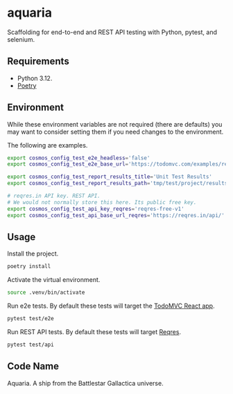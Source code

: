 # aquaria

Scaffolding for end-to-end and REST API testing with Python, pytest, and selenium.

## Requirements

- Python 3.12.
- [Poetry](https://python-poetry.org)

## Environment

While these environment variables are not required (there are defaults) you may want to consider setting them if you need changes to the environment.

The following are examples.

```sh
export cosmos_config_test_e2e_headless='false'
export cosmos_config_test_e2e_base_url='https://todomvc.com/examples/react/dist/'

export cosmos_config_test_report_results_title='Unit Test Results'
export cosmos_config_test_report_results_path='tmp/test/project/results'

# reqres.in API key. REST API.
# We would not normally store this here. Its public free key.
export cosmos_config_test_api_key_reqres='reqres-free-v1'
export cosmos_config_test_api_base_url_reqres='https://reqres.in/api/'
```

## Usage

Install the project.

```sh
poetry install
```

Activate the virtual environment.

```sh
source .venv/bin/activate
```

Run e2e tests. By default these tests will target the [TodoMVC React app](https://todomvc.com/examples/react/dist).

```sh
pytest test/e2e
```

Run REST API tests. By default these tests will target [Reqres](https://reqres.in/api-docs).

```sh
pytest test/api
```

## Code Name

Aquaria. A ship from the Battlestar Gallactica universe.
